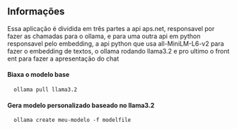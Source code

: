 
## Informações

Essa aplicação é dividida em três partes a api aps.net, responsavel por fazer as chamadas para o ollama, e para uma outra api em python responsavel pelo embedding, a api python que usa all-MiniLM-L6-v2 para fazer o embedding de textos, o ollama rodando llama3.2 e pro ultimo o front ent para fazer a apresentação do chat

#### Biaxa o modelo base

```curl
  ollama pull llama3.2
```

#### Gera modelo personalizado baseado no llama3.2

```curl
  ollama create meu-modelo -f modelfile
```

